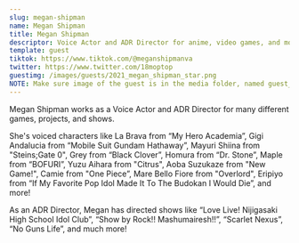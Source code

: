 ```yaml
---
slug: megan-shipman
name: Megan Shipman
title: Megan Shipman
descriptor: Voice Actor and ADR Director for anime, video games, and more
template: guest
tiktok: https://www.tiktok.com/@meganshipmanva
twitter: https://www.twitter.com/18moptop
guestimg: /images/guests/2021_megan_shipman_star.png
NOTE: Make sure image of the guest is in the media folder, named guest_(YEAR)_(GUEST_SLUG).png
---
```


Megan Shipman works as a Voice Actor and ADR Director for many different games, projects, and shows.

She's voiced characters like La Brava from “My Hero Academia”, Gigi Andalucia from “Mobile Suit Gundam Hathaway”, Mayuri Shiina from "Steins;Gate 0", Grey from “Black Clover”, Homura from “Dr. Stone”, Maple from “BOFURI”, Yuzu Aihara from "Citrus", Aoba Suzukaze from "New Game!", Camie from "One Piece”, Mare Bello Fiore from "Overlord", Eripiyo from “If My Favorite Pop Idol Made It To The Budokan I Would Die”, and more!

As an ADR Director, Megan has directed shows like “Love Live! Nijigasaki High School Idol Club”, “Show by Rock!! Mashumairesh!!”, “Scarlet Nexus”, “No Guns Life”, and much more!
